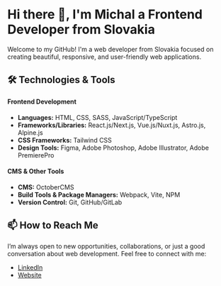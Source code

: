 # Hi there 👋, I'm Michal a Frontend Developer from Slovakia

Welcome to my GitHub! I'm a web developer from Slovakia focused on creating beautiful, responsive, and user-friendly web applications.

## 🛠️ Technologies & Tools

#### Frontend Development
- **Languages:** HTML, CSS, SASS, JavaScript/TypeScript
- **Frameworks/Libraries:** React.js/Next.js, Vue.js/Nuxt.js, Astro.js, Alpine.js
- **CSS Frameworks:** Tailwind CSS
- **Design Tools:** Figma, Adobe Photoshop, Adobe Illustrator, Adobe PremierePro

#### CMS & Other Tools
- **CMS:** OctoberCMS
- **Build Tools & Package Managers:** Webpack, Vite, NPM
- **Version Control:** Git, GitHub/GitLab

## 📫 How to Reach Me

I’m always open to new opportunities, collaborations, or just a good conversation about web development. Feel free to connect with me:

- [LinkedIn](https://www.linkedin.com/in/michal-valo-421762237/)
- [Website](https://myzo.sk)
